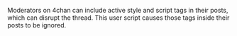 Moderators on 4chan can include active style and script tags in their
posts, which can disrupt the thread. This user script causes those
tags inside their posts to be ignored.

